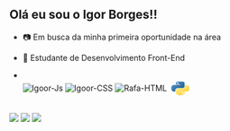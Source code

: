 ## Olá eu sou o Igor Borges!!

- 📷 Em busca da minha primeira oportunidade na área
- 🌿 Estudante de Desenvolvimento Front-End
- <div style="display: inline_block"><br>
  <img align="center" alt="Igoor-Js" height="30" width="40 "src="https://cdn.jsdelivr.net/gh/devicons/devicon@latest/icons/html5/html5-original.svg" />
  <img align="center" alt="Igoor-CSS" height="30" width="40" src="https://cdn.jsdelivr.net/gh/devicons/devicon@latest/icons/css3/css3-original.svg" />
  <img align="center" alt="Rafa-HTML" height="30" width="40" <img src="https://cdn.jsdelivr.net/gh/devicons/devicon@latest/icons/javascript/javascript-original.svg" />
  <img align="center" alt="Igoor-Python" height="30" width="40" src="https://raw.githubusercontent.com/devicons/devicon/master/icons/python/python-original.svg">

    ##

  <div>
<a href="https://www.instagram.com/igoorsep_/" target="_blank"><img src="https://img.shields.io/badge/-Instagram-%23E4405F?style=for-the-badge&logo=instagram&logoColor=white" target="_blank"></a>
<a href = "mailto:igorborgesaraujo1677@gmail.com"><img src="https://img.shields.io/badge/-Gmail-%23333?style=for-the-badge&logo=gmail&logoColor=white" target="_blank"></a>
<a href="https://www.linkedin.com/in/igor-borges-360b58270/" target="_blank"><img src="https://img.shields.io/badge/-LinkedIn-%230077B5?style=for-the-badge&logo=linkedin&logoColor=white" target="_blank"></a> 
    
  </div>
